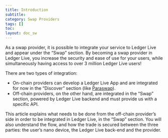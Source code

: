 ```yaml
---
title: Introduction
subtitle:
category: Swap Providers
tags: []
toc:
layout: doc_sw
---
```


As a swap provider, it is possible to integrate your service to Ledger Live and appear under the “Swap” section. By becoming a swap provider in Ledger Live, you increase the security and ease of use for your users, while simultaneously having access to over 3 million Ledger Live users!

There are two types of integration:
- On-chain providers can develop a Ledger Live App and are integrated for now in the “Discover” section (like [Paraswap](https://www.ledger.com/blog/more-swapping-freedom-access-paraswap-directly-through-ledger-live)). 
- Off-chain providers, on the other hand, are integrated in the “Swap” section, powered by Ledger Live backend and must provide us with a specific API.

This article explains what needs to be done from the off-chain provider’s side in order to be integrated in Ledger Live, in the “Swap” section. You will also understand the flow, and how the trade is secured between the three parties: the user’s nano device, the Ledger Live back-end and the provider. 
